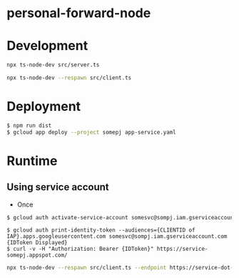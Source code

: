 personal-forward-node
===

# Development

```bash
npx ts-node-dev src/server.ts
```

```bash
npx ts-node-dev --respawn src/client.ts
```


# Deployment

```bash
$ npm run dist
$ gcloud app deploy --project somepj app-service.yaml
```

# Runtime

## Using service account

* Once
```bash
$ gcloud auth activate-service-account somesvc@sompj.iam.gserviceaccount.com --key-file /path/to/service-account.json
```

```nashorn js
$ gcloud auth print-identity-token --audiences={CLIENTID of IAP}.apps.googleusercontent.com somesvc@sompj.iam.gserviceaccount.com
{IDToken Displayed}
$ curl -v -H "Authorization: Bearer {IDToken}" https://service-somepj.appspot.com/
```

```bash
npx ts-node-dev --respawn src/client.ts --endpoint https://service-dot-somepj.appspot.com
```


